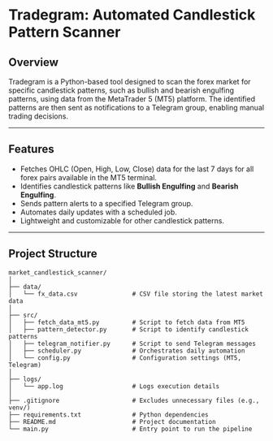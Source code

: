 # **Tradegram: Automated Candlestick Pattern Scanner**

## **Overview**
Tradegram is a Python-based tool designed to scan the forex market for specific candlestick patterns, such as bullish and bearish engulfing patterns, using data from the MetaTrader 5 (MT5) platform. The identified patterns are then sent as notifications to a Telegram group, enabling manual trading decisions.

---

## **Features**
- Fetches OHLC (Open, High, Low, Close) data for the last 7 days for all forex pairs available in the MT5 terminal.
- Identifies candlestick patterns like **Bullish Engulfing** and **Bearish Engulfing**.
- Sends pattern alerts to a specified Telegram group.
- Automates daily updates with a scheduled job.
- Lightweight and customizable for other candlestick patterns.

---

## **Project Structure**
```plaintext
market_candlestick_scanner/
│
├── data/
│   └── fx_data.csv               # CSV file storing the latest market data
│
├── src/
│   ├── fetch_data_mt5.py         # Script to fetch data from MT5
│   ├── pattern_detector.py       # Script to identify candlestick patterns
│   ├── telegram_notifier.py      # Script to send Telegram messages
│   ├── scheduler.py              # Orchestrates daily automation
│   └── config.py                 # Configuration settings (MT5, Telegram)
│
├── logs/
│   └── app.log                   # Logs execution details
│
├── .gitignore                    # Excludes unnecessary files (e.g., venv/)
├── requirements.txt              # Python dependencies
├── README.md                     # Project documentation
└── main.py                       # Entry point to run the pipeline